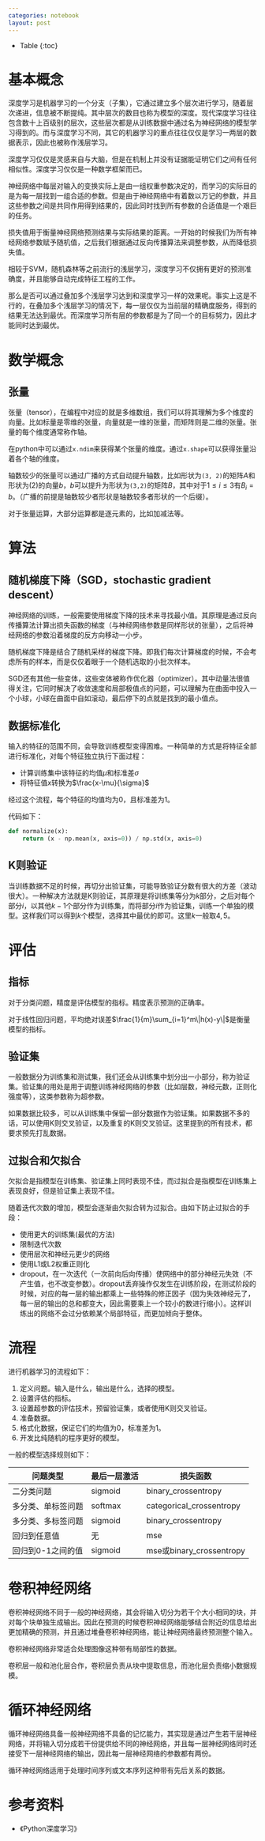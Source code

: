 ```yaml
---
categories: notebook
layout: post
---
```


- Table
{:toc}

# 基本概念

深度学习是机器学习的一个分支（子集），它通过建立多个层次进行学习，随着层次递进，信息被不断提纯。其中层次的数目也称为模型的深度。现代深度学习往往包含数十上百级别的层次，这些层次都是从训练数据中通过名为神经网络的模型学习得到的。而与深度学习不同，其它的机器学习的重点往往仅仅是学习一两层的数据表示，因此也被称作浅层学习。

深度学习仅仅是灵感来自与大脑，但是在机制上并没有证据能证明它们之间有任何相似性。深度学习仅仅是一种数学框架而已。

神经网络中每层对输入的变换实际上是由一组权重参数决定的，而学习的实际目的是为每一层找到一组合适的参数。但是由于神经网络中有着数以万记的参数，并且这些参数之间是共同作用得到结果的，因此同时找到所有参数的合适值是一个艰巨的任务。

损失值用于衡量神经网络预测结果与实际结果的距离。一开始的时候我们为所有神经网络参数赋予随机值，之后我们根据通过反向传播算法来调整参数，从而降低损失值。

相较于SVM，随机森林等之前流行的浅层学习，深度学习不仅拥有更好的预测准确度，并且能够自动完成特征工程的工作。

那么是否可以通过叠加多个浅层学习达到和深度学习一样的效果呢。事实上这是不行的，在叠加多个浅层学习的情况下，每一层仅仅为当前层的精确度服务，得到的结果无法达到最优。而深度学习所有层的参数都是为了同一个的目标努力，因此才能同时达到最优。

# 数学概念

## 张量

张量（tensor），在编程中对应的就是多维数组，我们可以将其理解为多个维度的向量。比如标量是零维的张量，向量就是一维的张量，而矩阵则是二维的张量。张量的每个维度通常称作轴。

在python中可以通过`x.ndim`来获得某个张量的维度。通过`x.shape`可以获得张量沿着各个轴的维度。

轴数较少的张量可以通过广播的方式自动提升轴数，比如形状为`(3, 2)`的矩阵$A$和形状为$(2)$的向量$b$，$b$可以提升为形状为`(3,2)`的矩阵$B$，其中对于$1\leq i\leq 3$有$B_i=b$。（广播的前提是轴数较少者形状是轴数较多者形状的一个后缀）。

对于张量运算，大部分运算都是逐元素的，比如加减法等。

# 算法

## 随机梯度下降（SGD，stochastic gradient descent）

神经网络的训练，一般需要使用梯度下降的技术来寻找最小值。其原理是通过反向传播算法计算出损失函数的梯度（与神经网络参数是同样形状的张量），之后将神经网络的参数沿着梯度的反方向移动一小步。

随机梯度下降是结合了随机采样的梯度下降。即我们每次计算梯度的时候，不会考虑所有的样本，而是仅仅着眼于一个随机选取的小批次样本。

SGD还有其他一些变体，这些变体被称作优化器（optimizer）。其中动量法很值得关注，它同时解决了收敛速度和局部极值点的问题，可以理解为在曲面中投入一个小球，小球在曲面中自如滚动，最后停下的点就是找到的最小值点。

## 数据标准化

输入的特征的范围不同，会导致训练模型变得困难。一种简单的方式是将特征全部进行标准化，对每个特征独立执行下面过程：

- 计算训练集中该特征的均值$\mu$和标准差$\sigma$
- 将特征值$x$转换为$\frac{x-\mu}{\sigma}$

经过这个流程，每个特征的均值均为$0$，且标准差为$1$。

代码如下：

```python
def normalize(x):
    return (x - np.mean(x, axis=0)) / np.std(x, axis=0)
```

## K则验证

当训练数据不足的时候，再切分出验证集，可能导致验证分数有很大的方差（波动很大）。一种解决方法就是K则验证，其原理是将训练集等分为$k$部分，之后对每个部分$i$，以其他$k-1$个部分作为训练集，而将部分$i$作为验证集，训练一个单独的模型。这样我们可以得到$k$个模型，选择其中最优的即可。这里$k$一般取$4,5$。

# 评估

## 指标

对于分类问题，精度是评估模型的指标。精度表示预测的正确率。

对于线性回归问题，平均绝对误差$\frac{1}{m}\sum_{i=1}^m\|h(x)-y\|$是衡量模型的指标。

## 验证集

一般数据分为训练集和测试集，我们还会从训练集中划分出一小部分，称为验证集。验证集的用处是用于调整训练神经网络的参数（比如层数，神经元数，正则化强度等），这类参数称为超参数。

如果数据比较多，可以从训练集中保留一部分数据作为验证集。如果数据不多的话，可以使用K则交叉验证，以及重复的K则交叉验证。这里提到的所有技术，都要求预先打乱数据。

## 过拟合和欠拟合

欠拟合是指模型在训练集、验证集上同时表现不佳，而过拟合是指模型在训练集上表现良好，但是验证集上表现不佳。

随着迭代次数的增加，模型会逐渐由欠拟合转为过拟合。由如下防止过拟合的手段：

- 使用更大的训练集(最优的方法)
- 限制迭代次数
- 使用层次和神经元更少的网络
- 使用L1或L2权重正则化 
- dropout，在一次迭代（一次前向后向传播）使网络中的部分神经元失效（不产生值，也不改变参数）。dropout丢弃操作仅发生在训练阶段，在测试阶段的时候，对应的每一层的输出都乘上一些特殊的修正因子（因为失效神经元了，每一层的输出的总和都变大，因此需要乘上一个较小的数进行缩小）。这样训练出的网络不会过分依赖某个局部特征，而更加倾向于整体。

# 流程

进行机器学习的流程如下：

1. 定义问题。输入是什么，输出是什么，选择的模型。
2. 设置评估的指标。
3. 设置超参数的评估技术，预留验证集，或者使用K则交叉验证。
4. 准备数据。
5. 格式化数据，保证它们的均值为$0$，标准差为$1$。
6. 开发比纯随机的程序更好的模型。

一般的模型选择规则如下：

问题类型|最后一层激活|损失函数
-|-|-
二分类问题|sigmoid|binary_crossentropy
多分类、单标签问题|softmax|categorical_crossentropy
多分类、多标签问题|sigmoid|binary_crossentropy
回归到任意值|无|mse
回归到0-1之间的值|sigmoid|mse或binary_crossentropy

# 卷积神经网络

卷积神经网络不同于一般的神经网络，其会将输入切分为若干个大小相同的块，并对每个块单独生成输出。因此在预测的时候卷积神经网络能够结合附近的信息给出更加精确的预测，并且通过堆叠卷积神经网络，能让神经网络最终预测整个输入。

卷积神经网络非常适合处理图像这种带有局部性的数据。

卷积层一般和池化层合作，卷积层负责从块中提取信息，而池化层负责缩小数据规模。

# 循环神经网络

循环神经网络具备一般神经网络不具备的记忆能力，其实现是通过产生若干层神经网络，并将输入切分成若干份提供给不同的神经网络，并且每一层神经网络同时还接受下一层神经网络的输出，因此每一层神经网络的参数都有两份。

循环神经网络适用于处理时间序列或文本序列这种带有先后关系的数据。

# 参考资料

- 《Python深度学习》